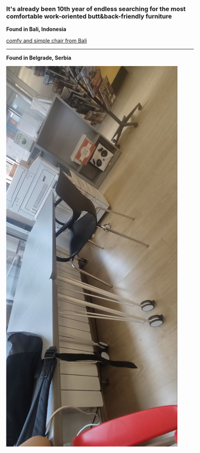 ### It's already been 10th year of endless searching for the most comfortable work-oriented butt&back-friendly furniture

**Found in Bali, Indonesia**

[comfy and simple chair from Bali](https://youtube.com/shorts/PJenVRnGE7Q?feature=share)

---

**Found in Belgrade, Serbia**

![Beorgrad chair in American Corner Library](./beograd_comfy_chair.jpeg)

